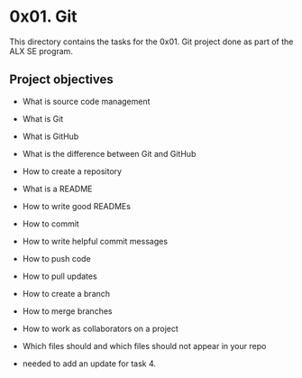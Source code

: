 # 0x01. Git

This directory contains the tasks for the 0x01. Git project done as part of the ALX SE program. 

## Project objectives
+ What is source code management
+ What is Git
+ What is GitHub
+ What is the difference between Git and GitHub
+ How to create a repository
+ What is a README
+ How to write good READMEs
+ How to commit
+ How to write helpful commit messages
+ How to push code
+ How to pull updates
+ How to create a branch
+ How to merge branches
+ How to work as collaborators on a project
+ Which files should and which files should not appear in your repo

+ needed to add an update for task 4.
